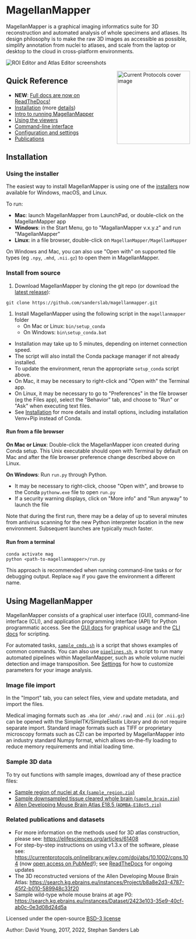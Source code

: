 # MagellanMapper

MagellanMapper is a graphical imaging informatics suite for 3D reconstruction and automated analysis of whole specimens and atlases. Its design philosophy is to make the raw 3D images as accessible as possible, simplify annotation from nuclei to atlases, and scale from the laptop or desktop to the cloud in cross-platform environments.

![ROI Editor and Atlas Editor screenshots](https://user-images.githubusercontent.com/1258953/83934132-f699aa00-a7e0-11ea-932c-0e58366d5061.png)

<a href="https://www.ncbi.nlm.nih.gov/pmc/articles/PMC7781073/"><img align="right" width="200" src="https://user-images.githubusercontent.com/1258953/179440433-0326c4d5-9a9b-4bae-92c7-d09416375bc5.png" title="Current Protocols cover image"></a>


## Quick Reference

- **NEW**: [Full docs are now on ReadTheDocs!](https://magellanmapper.readthedocs.io/en/latest/)
- [Installation](#installation) (more [details](docs/install.md))
- [Intro to running MagellanMapper](#run-magellanmapper)
- [Using the viewers](docs/viewers.md)
- [Command-line interface](docs/cli.md)
- [Configuration and settings](docs/settings.md)
- [Publications](#related-publications-and-datasets)


## Installation

### Using the installer

The easiest way to install MagellanMapper is using one of the [installers](https://github.com/sanderslab/magellanmapper/releases) now available for Windows, macOS, and Linux.

To run:
- **Mac**: launch MagellanMapper from LaunchPad, or double-click on the MagellanMapper app
- **Windows**: in the Start Menu, go to "MagallanMapper v.x.y.z" and run "MagellanMapper"
- **Linux**: in a file browser, double-click on `MagellanMapper/MagellanMapper`

On Windows and Mac, you can also use "Open with" on supported file types (eg `.npy`, `.mhd`, `.nii.gz`) to open them in MagellanMapper.

### Install from source

1. Download MagellanMapper by cloning the git repo (or download the [latest release](https://github.com/sanderslab/magellanmapper/releases/latest)):
```
git clone https://github.com/sanderslab/magellanmapper.git
```
1. Install MagellanMapper using the following script in the `magellanmapper` folder
    - On Mac or Linux: `bin/setup_conda`
    - On Windows: `bin\setup_conda.bat`

- Installation may take up to 5 minutes, depending on internet connection speed.
- The script will also install the Conda package manager if not already installed.
- To update the environment, rerun the appropriate `setup_conda` script above.
- On Mac, it may be necessary to right-click and "Open with" the Terminal app.
- On Linux, it may be necessary to go to "Preferences" in the file browser (eg the Files app), select the "Behavior" tab, and choose to "Run" or "Ask" when executing text files.
- See [Installation](docs/install.md) for more details and install options, including installation Venv+Pip instead of Conda.

#### Run from a file browser

**On Mac or Linux**: Double-click the MagellanMapper icon created during Conda setup. This Unix executable should open with Terminal by default on Mac and after the file browser preference change described above on Linux.

**On Windows**: Run `run.py` through Python.
- It may be necessary to right-click, choose "Open with", and browse to the Conda `pythonw.exe` file to open `run.py`
- If a security warning displays, click on "More info" and "Run anyway" to launch the file

Note that during the first run, there may be a delay of up to several minutes from antivirus scanning for the new Python interpreter location in the new environment. Subsequent launches are typically much faster.

#### Run from a terminal

```
conda activate mag
python <path-to-magellanmapper>/run.py
```

This approach is recommended when running command-line tasks or for debugging output. Replace `mag` if you gave the environment a different name.

## Using MagellanMapper

MagellanMapper consists of a graphical user interface (GUI), command-line interface (CLI), and application programming interface (API) for Python programmatic access. See the [GUI docs](docs/viewers.md) for graphical usage and the [CLI docs](docs/cli.md) for scripting.

For automated tasks, [`sample_cmds.sh`](bin/sample_cmds.sh) is a script that shows examples of common commands. You can also use [`pipelines.sh`](bin/pipelines.sh), a script to run many automated pipelines within MagellanMapper, such as whole volume nuclei detection and image transposition. See [Settings](docs/settings.md) for how to customize parameters for your image analysis.

### Image file import

In the "Import" tab, you can select files, view and update metadata, and import the files.

Medical imaging formats such as `.mha` (or `.mhd/.raw`) and `.nii` (or `.nii.gz`) can be opened with the SimpleITK/SimpleElastix Library and do not require separate import. Standard image formats such as TIFF or proprietary microscopy formats such as CZI can be imported by MagellanMapper into an industry standard Numpy format, which allows on-the-fly loading to reduce memory requirements and initial loading time.

### Sample 3D data

To try out functions with sample images, download any of these practice files:

- [Sample region of nuclei at 4x (`sample_region.zip`)](https://github.com/sanderslab/magellanmapper/releases/download/v1.1.3/sample_region.zip)
- [Sample downsampled tissue cleared whole brain (`sample_brain.zip`)](https://github.com/sanderslab/magellanmapper/releases/download/v1.1.3/sample_brain.zip)
- [Allen Developing Mouse Brain Atlas E18.5 (`ADMBA-E18pt5.zip`)](https://github.com/sanderslab/magellanmapper/releases/download/v1.1.3/ADMBA-E18pt5.zip)

### Related publications and datasets

- For more information on the methods used for 3D atlas construction, please see: https://elifesciences.org/articles/61408
- For step-by-step instructions on using v1.3.x of the software, please see: https://currentprotocols.onlinelibrary.wiley.com/doi/abs/10.1002/cpns.104 (now [open access on PubMed](https://www.ncbi.nlm.nih.gov/pmc/articles/PMC7781073/)!); see [ReadTheDocs](https://magellanmapper.readthedocs.io/en/latest/) for ongoing updates
- The 3D reconstructed versions of the Allen Developing Mouse Brain Atlas: https://search.kg.ebrains.eu/instances/Project/b8a8e2d3-4787-45f2-b010-589948c33f20
- Sample wild-type whole mouse brains at age P0: https://search.kg.ebrains.eu/instances/Dataset/2423e103-35e9-40cf-ab0c-0e3d08d24d5a

Licensed under the open-source [BSD-3 license](LICENSE.txt)

Author: David Young, 2017, 2022, Stephan Sanders Lab
